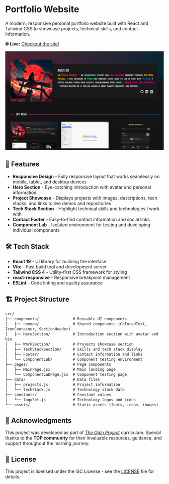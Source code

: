 # Portfolio Website

A modern, responsive personal portfolio website built with React and Tailwind CSS to showcase projects, technical skills, and contact information.

**🌐 Live:** [Checkout the site!](https://pritamdebnath.vercel.app/)

![Portfolio Showcase](./public/showcase.png)

## 🚀 Features

- **Responsive Design** - Fully responsive layout that works seamlessly on mobile, tablet, and desktop devices
- **Hero Section** - Eye-catching introduction with avatar and personal information
- **Project Showcase** - Displays projects with images, descriptions, tech stacks, and links to live demos and repositories
- **Tech Stack Section** - Highlight technical skills and technologies I work with
- **Contact Footer** - Easy-to-find contact information and social links
- **Component Lab** - Isolated environment for testing and developing individual components

## 🛠️ Tech Stack

- **React 19** - UI library for building the interface
- **Vite** - Fast build tool and development server
- **Tailwind CSS 4** - Utility-first CSS framework for styling
- **react-responsive** - Responsive breakpoint management
- **ESLint** - Code linting and quality assurance

## 🏗️ Project Structure

```
src/
├── components/               # Reusable UI components
│   ├── common/               # Shared components (ColoredText, IconContainer, SectionHeader)
│   ├── HeroSection/          # Introduction section with avatar and bio
│   ├── WorkSection/          # Projects showcase section
│   ├── TechStackSection/     # Skills and tech stack display
│   ├── Footer/               # Contact information and links
│   └── ComponentLab/         # Component testing environment
├── pages/                    # Page components
│   ├── MainPage.jsx          # Main landing page
│   └── ComponentLabPage.jsx  # Component testing page
├── data/                     # Data files
│   ├── projects.js           # Project information
│   └── techStack.js          # Technology stack data
├── constants/                # Constant values
│   └── logoSet.js            # Technology logos and icons
└── assets/                   # Static assets (fonts, icons, images)
```

## 🤝 Acknowledgments

This project was developed as part of _[The Odin Project](https://www.theodinproject.com)_ curriculum. Special thanks to the **TOP community** for their invaluable resources, guidance, and support throughout the learning journey.

## 📄 License

This project is licensed under the ISC License - see the [LICENSE](LICENSE) file for details.
